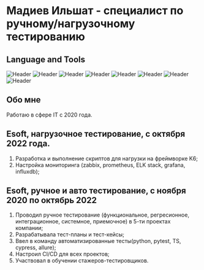 # Мадиев Ильшат - специалист по ручному/нагрузочному тестированию

## Language and Tools
![Header](https://img.shields.io/badge/insomnia-090909?style=for-the-badge&logo=insomnia&logoColor=5900CE)
![Header](https://img.shields.io/badge/gitlab-090909?style=for-the-badge&logo=gitlab&logoColor=f76935)
![Header](https://img.shields.io/badge/grafana-090909?style=for-the-badge&logo=grafana&logoColor=f76935)
![Header](https://img.shields.io/badge/prometheus-090909?style=for-the-badge&logo=prometheus&logoColor=f76935)
![Header](https://img.shields.io/badge/K6-090909?style=for-the-badge&logo=k6&logoColor=7D64FF)
![Header](https://img.shields.io/badge/mitmproxy-090909?style=for-the-badge&logoColor=f76935)
![Header](https://img.shields.io/badge/testit-090909?style=for-the-badge&logo=testit&logoColor=f76935)
![Header](https://img.shields.io/badge/postgres-090909?style=for-the-badge&logo=postgres&logoColor=f76935)


## Обо мне
Работаю в сфере IT с 2020 года.

## Esoft, нагрузочное тестирование, с октября 2022 года.
1. Разработка и выполнение скриптов для нагрузки на фреймворке K6;
2. Настройка мониторинга (zabbix, prometheus, ELK stack, grafana, influxdb);


## Esoft, ручное и авто тестирование, с ноября 2020 по октябрь 2022
1. Проводил ручное тестирование (функциональное, регресионное, интеграционное, системное, приемочное) в 5-ти проектах компании;
2. Разрабатывала тест-планы и тест-кейсы;
3. Ввел в команду автоматизированные тесты(python, pytest, TS, cypress, allure);
4. Настроил CI/CD для всех проектов;
5. Участвовал в обучении стажеров-тестировщиков.
